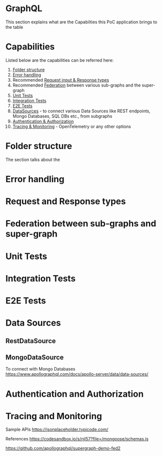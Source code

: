 # GraphQL
This section explains what are the Capabilties this PoC application brings to the table

# Capabilities

Listed below are the capabilities can be referred here:

1. [Folder structure](#Folder-structure)
2. [Error handling](#Error-handling)
3. Recommended [Request input & Response types](#Request-and-Response-types)
4. Recommended [Federation](#Federation-between-sub-graphs-and-super-graph) between various sub-graphs and the super-graph
5. [Unit Tests](#Unit-tests)
6. [Integration Tests](#Integration-Tests)
7. [E2E Tests](#E2E-Tests)
8. [DataSources](#Data-Sources) - to connect various Data Sources like REST endpoints, Mongo Databases, SQL DBs etc., from subgraphs
9. [Authentication & Authorization](#Authentication-and-Authorization)
10. [Tracing & Monitoring](#Tracing-and-Monitoring) - OpenTelemetry or any other options


# Folder structure
The section talks about the 
# Error handling

# Request and Response types

# Federation between sub-graphs and super-graph

# Unit Tests

# Integration Tests

# E2E Tests

# Data Sources

## RestDataSource 

## MongoDataSource 
To connect with Mongo Databases <https://www.apollographql.com/docs/apollo-server/data/data-sources/>

# Authentication and Authorization

# Tracing and Monitoring



Sample APIs
<https://jsonplaceholder.typicode.com/>

References
<https://codesandbox.io/s/njl57?file=/mongoose/schemas.js>

<https://github.com/apollographql/supergraph-demo-fed2>